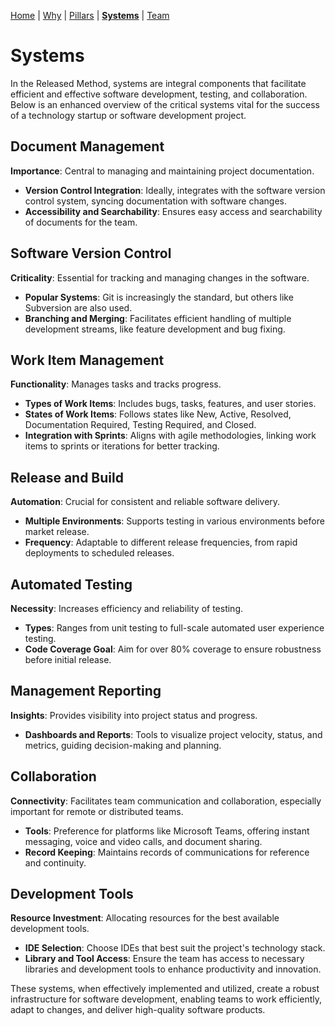 [Home](README.md) | [Why](why.md) | [Pillars](pillars.md) | **[Systems](systems.md)** | [Team](team-model.md)

# Systems

In the Released Method, systems are integral components that facilitate efficient and effective software development, testing, and collaboration. Below is an enhanced overview of the critical systems vital for the success of a technology startup or software development project.

## Document Management
**Importance**: Central to managing and maintaining project documentation.
- **Version Control Integration**: Ideally, integrates with the software version control system, syncing documentation with software changes.
- **Accessibility and Searchability**: Ensures easy access and searchability of documents for the team.

## Software Version Control
**Criticality**: Essential for tracking and managing changes in the software.
- **Popular Systems**: Git is increasingly the standard, but others like Subversion are also used.
- **Branching and Merging**: Facilitates efficient handling of multiple development streams, like feature development and bug fixing.

## Work Item Management
**Functionality**: Manages tasks and tracks progress.
- **Types of Work Items**: Includes bugs, tasks, features, and user stories.
- **States of Work Items**: Follows states like New, Active, Resolved, Documentation Required, Testing Required, and Closed.
- **Integration with Sprints**: Aligns with agile methodologies, linking work items to sprints or iterations for better tracking.

## Release and Build
**Automation**: Crucial for consistent and reliable software delivery.
- **Multiple Environments**: Supports testing in various environments before market release.
- **Frequency**: Adaptable to different release frequencies, from rapid deployments to scheduled releases.

## Automated Testing
**Necessity**: Increases efficiency and reliability of testing.
- **Types**: Ranges from unit testing to full-scale automated user experience testing.
- **Code Coverage Goal**: Aim for over 80% coverage to ensure robustness before initial release.

## Management Reporting
**Insights**: Provides visibility into project status and progress.
- **Dashboards and Reports**: Tools to visualize project velocity, status, and metrics, guiding decision-making and planning.

## Collaboration
**Connectivity**: Facilitates team communication and collaboration, especially important for remote or distributed teams.
- **Tools**: Preference for platforms like Microsoft Teams, offering instant messaging, voice and video calls, and document sharing.
- **Record Keeping**: Maintains records of communications for reference and continuity.

## Development Tools
**Resource Investment**: Allocating resources for the best available development tools.
- **IDE Selection**: Choose IDEs that best suit the project's technology stack.
- **Library and Tool Access**: Ensure the team has access to necessary libraries and development tools to enhance productivity and innovation.

These systems, when effectively implemented and utilized, create a robust infrastructure for software development, enabling teams to work efficiently, adapt to changes, and deliver high-quality software products.